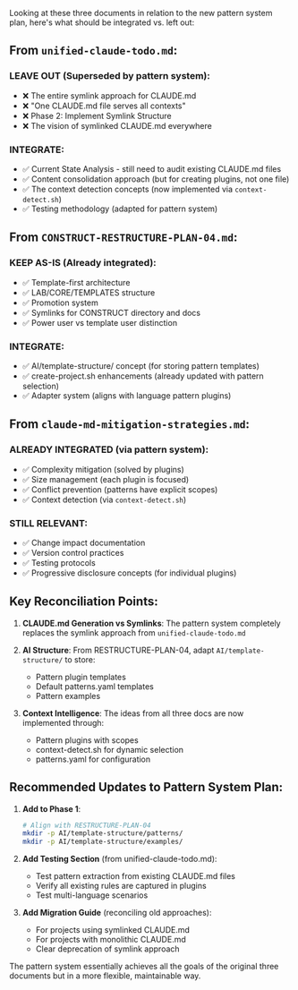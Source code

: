 Looking at these three documents in relation to the new pattern system plan, here's what should be integrated vs. left out:

## From `unified-claude-todo.md`:

### **LEAVE OUT** (Superseded by pattern system):
- ❌ The entire symlink approach for CLAUDE.md
- ❌ "One CLAUDE.md file serves all contexts" 
- ❌ Phase 2: Implement Symlink Structure
- ❌ The vision of symlinked CLAUDE.md everywhere

### **INTEGRATE**:
- ✅ Current State Analysis - still need to audit existing CLAUDE.md files
- ✅ Content consolidation approach (but for creating plugins, not one file)
- ✅ The context detection concepts (now implemented via `context-detect.sh`)
- ✅ Testing methodology (adapted for pattern system)

## From `CONSTRUCT-RESTRUCTURE-PLAN-04.md`:

### **KEEP AS-IS** (Already integrated):
- ✅ Template-first architecture
- ✅ LAB/CORE/TEMPLATES structure
- ✅ Promotion system
- ✅ Symlinks for CONSTRUCT directory and docs
- ✅ Power user vs template user distinction

### **INTEGRATE**:
- ✅ AI/template-structure/ concept (for storing pattern templates)
- ✅ create-project.sh enhancements (already updated with pattern selection)
- ✅ Adapter system (aligns with language pattern plugins)

## From `claude-md-mitigation-strategies.md`:

### **ALREADY INTEGRATED** (via pattern system):
- ✅ Complexity mitigation (solved by plugins)
- ✅ Size management (each plugin is focused)
- ✅ Conflict prevention (patterns have explicit scopes)
- ✅ Context detection (via `context-detect.sh`)

### **STILL RELEVANT**:
- ✅ Change impact documentation
- ✅ Version control practices
- ✅ Testing protocols
- ✅ Progressive disclosure concepts (for individual plugins)

## Key Reconciliation Points:

1. **CLAUDE.md Generation vs Symlinks**: The pattern system completely replaces the symlink approach from `unified-claude-todo.md`

2. **AI Structure**: From RESTRUCTURE-PLAN-04, adapt `AI/template-structure/` to store:
   - Pattern plugin templates
   - Default patterns.yaml templates
   - Pattern examples

3. **Context Intelligence**: The ideas from all three docs are now implemented through:
   - Pattern plugins with scopes
   - context-detect.sh for dynamic selection
   - patterns.yaml for configuration

## Recommended Updates to Pattern System Plan:

1. **Add to Phase 1**:
   ```bash
   # Align with RESTRUCTURE-PLAN-04
   mkdir -p AI/template-structure/patterns/
   mkdir -p AI/template-structure/examples/
   ```

2. **Add Testing Section** (from unified-claude-todo.md):
   - Test pattern extraction from existing CLAUDE.md files
   - Verify all existing rules are captured in plugins
   - Test multi-language scenarios

3. **Add Migration Guide** (reconciling old approaches):
   - For projects using symlinked CLAUDE.md
   - For projects with monolithic CLAUDE.md
   - Clear deprecation of symlink approach

The pattern system essentially achieves all the goals of the original three documents but in a more flexible, maintainable way.